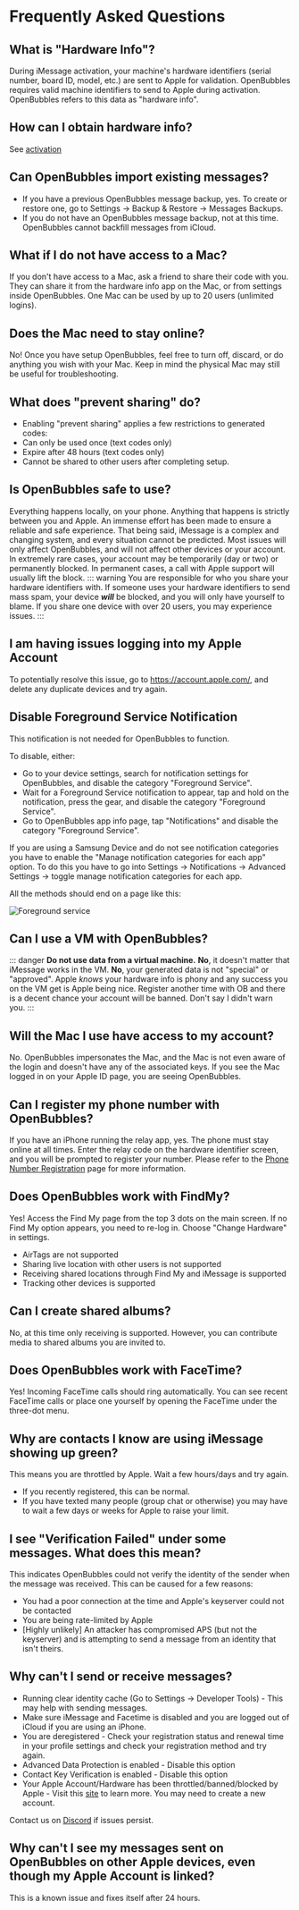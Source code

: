
# Frequently Asked Questions

## What is "Hardware Info"?&#x20;

During iMessage activation, your machine's hardware identifiers (serial number, board ID, model, etc.) are sent to Apple for validation. 
OpenBubbles requires valid machine identifiers to send to Apple during activation. OpenBubbles refers to this data as "hardware info".

## How can I obtain hardware info?

See [activation](/quickstart.html#activate-openbubbles)

## Can OpenBubbles import existing messages? 
* If you have a previous OpenBubbles message backup, yes. To create or restore one, go to Settings -> Backup & Restore -> Messages Backups.
* If you do not have an OpenBubbles message backup, not at this time. OpenBubbles cannot backfill messages from iCloud.

## What if I do not have access to a Mac?

If you don't have access to a Mac, ask a friend to share their code with you. They can share it from the hardware info app on the Mac, or from settings inside OpenBubbles. One Mac can be used by up to 20 users (unlimited logins).

## Does the Mac need to stay online?&#x20;

No! Once you have setup OpenBubbles, feel free to turn off, discard, or do anything you wish with your Mac. Keep in mind the physical Mac may still be useful for troubleshooting.

## What does "prevent sharing" do?

* Enabling "prevent sharing" applies a few restrictions to generated codes:
* Can only be used once (text codes only)
* Expire after 48 hours (text codes only)
* Cannot be shared to other users after completing setup.

## Is OpenBubbles safe to use?&#x20;

Everything happens locally, on your phone. Anything that happens is strictly between you and Apple. An immense effort has been made to ensure a reliable and safe experience. That being said, iMessage is a complex and changing system, and every situation cannot be predicted. Most issues will only affect OpenBubbles, and will not affect other devices or your account. In extremely rare cases, your account may be temporarily (day or two) or permanently blocked. In permanent cases, a call with Apple support will usually lift the block.
::: warning
You are responsible for who you share your hardware identifiers with. If someone uses your hardware identifiers to send mass spam, your device _**will**_ be blocked, and you will only have yourself to blame. If you share one device with over 20 users, you may experience issues.
:::
## I am having issues logging into my Apple Account
To potentially resolve this issue, go to https://account.apple.com/, and delete any duplicate devices and try again.


## Disable Foreground Service Notification
This notification is not needed for OpenBubbles to function.

To disable, either:
* Go to your device settings, search for notification settings for OpenBubbles, and disable the category "Foreground Service".
* Wait for a Foreground Service notification to appear, tap and hold on the notification, press the gear, and disable the category "Foreground Service".
* Go to OpenBubbles app info page, tap "Notifications" and disable the category "Foreground Service".

If you are using a Samsung Device and do not see notification categories you have to enable the "Manage notification categories for each app" option.
To do this you have to go into Settings -> Notifications -> Advanced Settings -> toggle manage notification categories for each app. 

All the methods should end on a page like this:

![Foreground service](/foreground.png)

## Can I use a VM with OpenBubbles?
::: danger
**Do not use data from a virtual machine.** **No**, it doesn't matter that iMessage works in the VM. **No**, your generated data is not "special" or "approved". Apple *knows* your hardware info is phony and any success you on the VM get is Apple being nice. Register another time with OB and there is a decent chance your account will be banned. Don't say I didn't warn you.
:::

## Will the Mac I use have access to my account?
No. OpenBubbles impersonates the Mac, and the Mac is not even aware of the login and doesn't have any of the associated keys. If you see the Mac logged in on your Apple ID page, you are seeing OpenBubbles.

## Can I register my phone number with OpenBubbles?

If you have an iPhone running the relay app, yes. The phone must stay online at all times. Enter the relay code on the hardware identifier screen, and you will be prompted to register your number. Please refer to the [Phone Number Registration](pnr) page for more information.

## Does OpenBubbles work with FindMy?

Yes! Access the Find My page from the top 3 dots on the main screen. If no Find My option appears, you need to re-log in. Choose "Change Hardware" in settings.
* AirTags are not supported
* Sharing live location with other users is not supported
* Receiving shared locations through Find My and iMessage is supported
* Tracking other devices is supported

## Can I create shared albums?
No, at this time only receiving is supported. However, you can contribute media to shared albums you are invited to.

## Does OpenBubbles work with FaceTime?

Yes! Incoming FaceTime calls should ring automatically. You can see recent FaceTime calls or place one yourself by opening the FaceTime under the three-dot menu.

## Why are contacts I know are using iMessage showing up green?

This means you are throttled by Apple. Wait a few hours/days and try again.
* If you recently registered, this can be normal.
* If you have texted many people (group chat or otherwise) you may have to wait a few days or weeks for Apple to raise your limit.

## I see "Verification Failed" under some messages. What does this mean?
This indicates OpenBubbles could not verify the identity of the sender when the message was received. This can be caused for a few reasons:
* You had a poor connection at the time and Apple's keyserver could not be contacted
* You are being rate-limited by Apple
* \[Highly unlikely\] An attacker has compromised APS (but not the keyserver) and is attempting to send a message from an identity that isn't theirs.

## Why can't I send or receive messages?

* Running clear identity cache (Go to Settings -> Developer Tools) - This may help with sending messages.
* Make sure iMessage and Facetime is disabled and you are logged out of iCloud if you are using an iPhone.
* You are deregistered - Check your registration status and renewal time in your profile settings and check your registration method and try again.
* Advanced Data Protection is enabled - Disable this option
* Contact Key Verification is enabled - Disable this option
* Your Apple Account/Hardware has been throttled/banned/blocked by Apple - Visit this [site](https://rentry.org/applebans) to learn more. You may need to create a new account.

Contact us on [Discord](https://discord.gg/98fWS4AQqN) if issues persist.

## Why can't I see my messages sent on OpenBubbles on other Apple devices, even though my Apple Account is linked?

This is a known issue and fixes itself after 24 hours.